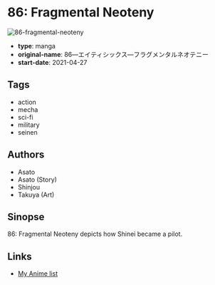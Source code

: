# 86: Fragmental Neoteny

![86-fragmental-neoteny](https://cdn.myanimelist.net/images/manga/3/250318.jpg)

-   **type**: manga
-   **original-name**: 86―エイティシックス―フラグメンタルネオテニー
-   **start-date**: 2021-04-27

## Tags

-   action
-   mecha
-   sci-fi
-   military
-   seinen

## Authors

-   Asato
-   Asato (Story)
-   Shinjou
-   Takuya (Art)

## Sinopse

86: Fragmental Neoteny depicts how Shinei became a pilot.

## Links

-   [My Anime list](https://myanimelist.net/manga/136649/86__Fragmental_Neoteny)
